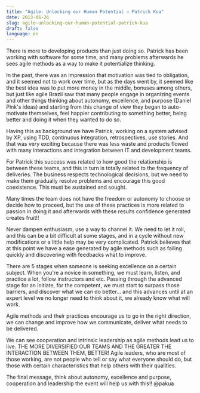 ```yaml
---
title: "Agile: Unlocking our Human Potential – Patrick Kua"
date: 2013-06-26
slug: agile-unlocking-our-human-potential-patrick-kua
draft: false
language: en
---
```


There is more to developing products than just doing so. Patrick has been working with software for some time, and many problems afterwards he sees agile methods as a way to make it potentialize thinking.

In the past, there was an impression that motivation was tied to obligation, and it seemed not to work over time, but as the days went by, it seemed like the best idea was to put more money in the middle, bonuses among others, but just like agile Brazil saw that many people engage in organizing events and other things thinking about autonomy, excellence, and purpose (Daniel Pink's ideas) and starting from this change of view they began to auto-motivate themselves, feel happier contributing to something better, being better and doing it when they wanted to do so.

Having this as background we have Patrick, working on a system advised by XP, using TDD, continuous integration, retrospectives, use stories. And that was very exciting because there was less waste and products flowed with many interactions and integration between IT and development teams.

For Patrick this success was related to how good the relationship is between these teams, and this in turn is totally related to the frequency of deliveries. The business respects technological decisions, but we need to make them gradually resolve problems and encourage this good coexistence. This must be sustained and sought.

Many times the team does not have the freedom or autonomy to choose or decide how to proceed, but the use of these practices is more related to passion in doing it and afterwards with these results confidence generated creates fruit!!

Never dampen enthusiasm, use a way to channel it. We need to let it roll, and this can be a bit difficult at some stages, and in a cycle without new modifications or a little help may be very complicated. Patrick believes that at this point we have a ease generated by agile methods such as failing quickly and discovering with feedbacks what to improve.

There are 5 stages when someone is seeking excellence on a certain subject. When you're a novice in something, we must learn, listen, and practice a lot, follow instructors and etc. Passing through the advanced stage for an initiate, for the competent, we must start to surpass those barriers, and discover what we can do better... and this advances until at an expert level we no longer need to think about it, we already know what will work.

Agile methods and their practices encourage us to go in the right direction, we can change and improve how we communicate, deliver what needs to be delivered.

We can see cooperation and intrinsic leadership as agile methods lead us to live. THE MORE DIVERSIFIED OUR TEAMS AND THE GREATER THE INTERACTION BETWEEN THEM, BETTER! Agile leaders, who are most of those working, are not people who tell or say what everyone should do, but those with certain characteristics that help others with their qualities.

The final message, think about autonomy, excellence and purpose, cooperation and leadership the event will help us with this!! @pakua